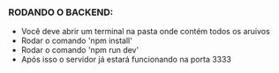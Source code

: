 ### RODANDO O BACKEND:

- Você deve abrir um terminal na pasta onde contém todos os aruivos
- Rodar o comando 'npm install'
- Rodar o comando 'npm run dev'
- Após isso o servidor já estará funcionando na porta 3333
